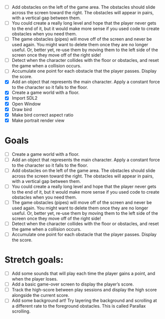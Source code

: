 - [ ] Add obstacles on the left of the game area. The obstacles should slide across the screen toward the right. The obstacles will appear in pairs, with a vertical gap between them.
- [ ] You could create a really long level and hope that the player never gets to the end of it, but it would make more sense if you used code to create obstacles when you need them.
- [ ] The game obstacles (pipes) will move off of the screen and never be used again. You might want to delete them once they are no longer useful. Or, better yet, re-use them by moving them to the left side of the screen once they move off of the right side!
- [ ] Detect when the character collides with the floor or obstacles, and reset the game when a collision occurs.
- [ ] Accumulate one point for each obstacle that the player passes. Display the score.
- [x] Add an object that represents the main character. Apply a constant force to the character so it falls to the floor.
- [x] Create a game world with a floor.
- [x] Import SDL2
- [x] Open Window
- [x] Draw bird
- [x] Make bird correct aspect ratio
- [x] Make portrait render view

# Goals 

- [ ] Create a game world with a floor.
- [ ] Add an object that represents the main character. Apply a constant force to the character so it falls to the floor.
- [ ] Add obstacles on the left of the game area. The obstacles should slide across the screen toward the right. The obstacles will appear in pairs, with a vertical gap between them.
- [ ] You could create a really long level and hope that the player never gets to the end of it, but it would make more sense if you used code to create obstacles when you need them.
- [ ] The game obstacles (pipes) will move off of the screen and never be used again. You might want to delete them once they are no longer useful. Or, better yet, re-use them by moving them to the left side of the screen once they move off of the right side!
- [ ] Detect when the character collides with the floor or obstacles, and reset the game when a collision occurs.
- [ ] Accumulate one point for each obstacle that the player passes. Display the score.

# Stretch goals:

- [ ] Add some sounds that will play each time the player gains a point, and when the player loses.
- [ ] Add a basic game-over screen to display the player’s score.
- [ ] Track the high-score between play sessions and display the high score alongside the current score.
- [ ] Add some background art! Try layering the background and scrolling at a different rate to the foreground obstacles. This is called Parallax scrolling.